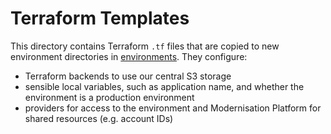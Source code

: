 # Terraform Templates

This directory contains Terraform `.tf` files that are copied to new environment directories in [environments](../environments). They configure:

- Terraform backends to use our central S3 storage
- sensible local variables, such as application name, and whether the environment is a production environment
- providers for access to the environment and Modernisation Platform for shared resources (e.g. account IDs)
